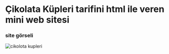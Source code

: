 # Çikolata Küpleri tarifini html ile veren mini web sitesi
### site görseli

![cikolota kupleri](https://user-images.githubusercontent.com/104515017/204501749-70588cd2-07d9-4182-a852-f0a3eecbfb76.png)
